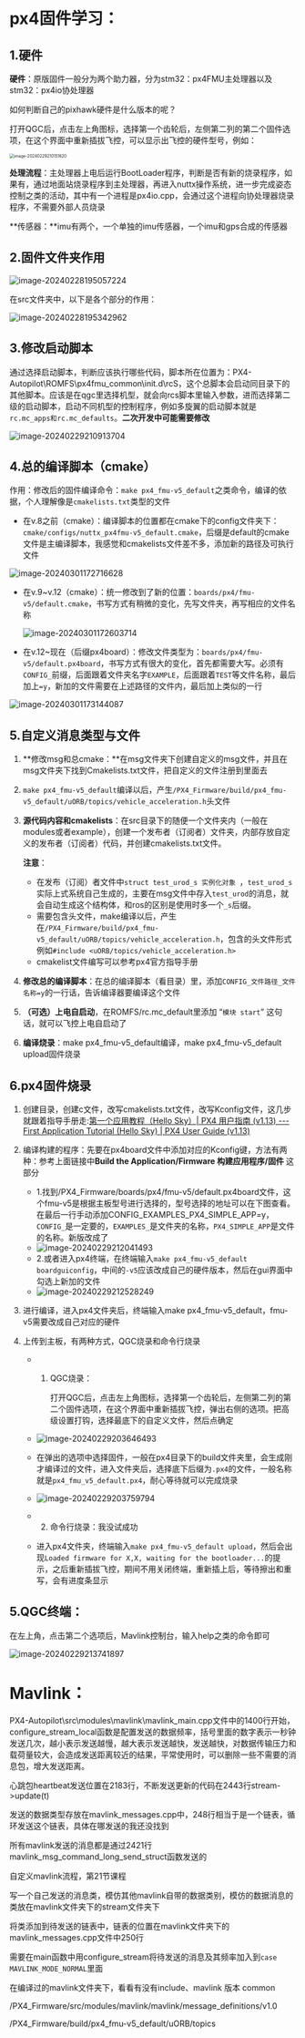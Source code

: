 # px4固件学习：

## 1.硬件

**硬件**：原版固件一般分为两个助力器，分为stm32：px4FMU主处理器以及stm32：px4io协处理器

如何判断自己的pixhawk硬件是什么版本的呢？

打开QGC后，点击左上角图标，选择第一个齿轮后，左侧第二列的第二个固件选项，在这个界面中重新插拔飞控，可以显示出飞控的硬件型号，例如：

<img src="F:\px4\px4固件学习.assets\image-20240229210151620.png" alt="image-20240229210151620" style="zoom:50%;" />

**处理流程**：主处理器上电后运行BootLoader程序，判断是否有新的烧录程序，如果有，通过地面站烧录程序到主处理器，再进入nuttx操作系统，进一步完成姿态控制之类的活动，其中有一个进程是px4io.cpp，会通过这个进程向协处理器烧录程序，不需要外部人员烧录

**传感器：**imu有两个，一个单独的imu传感器，一个imu和gps合成的传感器



## 2.固件文件夹作用



![image-20240228195057224](F:\px4\px4固件学习.assets\image-20240228195057224.png)

在src文件夹中，以下是各个部分的作用：

![image-20240228195342962](F:\px4\px4固件学习.assets\image-20240228195342962.png)



## 3.修改启动脚本

通过选择启动脚本，判断应该执行哪些代码，脚本所在位置为：PX4-Autopilot\ROMFS\px4fmu_common\init.d\rcS，这个总脚本会启动同目录下的其他脚本。应该是在qgc里选择机型，就会向rcs脚本里输入参数，进而选择第二级的启动脚本，启动不同机型的控制程序，例如多旋翼的启动脚本就是`rc.mc_apps和rc.mc_defaults`。**二次开发中可能需要修改**

![image-20240229210913704](F:\px4\px4固件学习.assets\image-20240229210913704.png)

## 4.总的编译脚本（cmake）

作用：修改后的固件编译命令：`make px4_fmu-v5_default`之类命令，编译的依据，个人理解像是`cmakelists.txt`类型的文件

- 在v.8之前（cmake）：编译脚本的位置都在cmake下的config文件夹下：`cmake/configs/nuttx_px4fmu-v5_default.cmake`，后缀是default的cmake文件是主编译脚本，我感觉和cmakelists文件差不多，添加新的路径及可执行文件

![image-20240301172716628](F:\px4\px4固件学习.assets\image-20240301172716628.png)

- 在v.9~v.12（cmake）：统一修改到了新的位置：`boards/px4/fmu-v5/default.cmake`，书写方式有稍微的变化，先写文件夹，再写相应的文件名称

  ![image-20240301172603714](F:\px4\px4固件学习.assets\image-20240301172603714.png)

- 在v.12~现在（后缀px4board）：修改文件类型为：`boards/px4/fmu-v5/default.px4board`，书写方式有很大的变化，首先都需要大写。必须有`CONFIG_`前缀，后面跟着文件夹名字`EXAMPLE`，后面跟着`TEST`等文件名称，最后加上`=y`，新加的文件需要在上述路径的文件内，最后加上类似的一行

![image-20240301173144087](F:\px4\px4固件学习.assets\image-20240301173144087.png)



## 5.自定义消息类型与文件

1. **修改msg和总cmake：**在msg文件夹下创建自定义的msg文件，并且在msg文件夹下找到Cmakelists.txt文件，把自定义的文件注册到里面去

2. `make px4_fmu-v5_default`编译以后，产生`/PX4_Firmware/build/px4_fmu-v5_default/uORB/topics/vehicle_acceleration.h`头文件

3. **源代码内容和cmakelists**：在src目录下的随便一个文件夹内（一般在modules或者example），创建一个发布者（订阅者）文件夹，内部存放自定义的发布者（订阅者）代码，并创建cmakelists.txt文件。

   **注意**：

   - 在发布（订阅）者文件中`struct test_urod_s 实例化对象 `，`test_urod_s`实际上式系统自己生成的，主要在msg文件中存入`test_urod`的消息，就会自动生成这个结构体，和ros的区别是使用时多一个`_s`后缀。
   - 需要包含头文件，make编译以后，产生在`/PX4_Firmware/build/px4_fmu-v5_default/uORB/topics/vehicle_acceleration.h`，包含的头文件形式例如`#include <uORB/topics/vehicle_acceleration.h>`
   - cmakelist文件编写可以参考px4官方指导手册

4. **修改总的编译脚本**：在总的编译脚本（看目录）里，添加`CONFIG_文件路径_文件名称=y`的一行话，告诉编译器要编译这个文件

5. **（可选）上电自启动**，在ROMFS/rc.mc_default里添加 “`模块 start`” 这句话，就可以飞控上电自启动了

6. **编译烧录**：make px4_fmu-v5_default编译，make px4_fmu-v5_default upload固件烧录



## 6.px4固件烧录

1. 创建目录，创建c文件，改写cmakelists.txt文件，改写Kconfig文件，这几步就跟着指导手册走:[第一个应用教程（Hello Sky）| PX4 用户指南 (v1.13) --- First Application Tutorial (Hello Sky) | PX4 User Guide (v1.13)](https://docs.px4.io/v1.13/en/modules/hello_sky.html)

2. 编译构建的程序：先要在px4board文件中添加对应的Kconfig键，方法有两种：参考上面链接中**Build the Application/Firmware 构建应用程序/固件** 这部分

   - 1.找到/PX4_Firmware/boards/px4/fmu-v5/default.px4board文件，这个fmu-v5是根据主板型号进行选择的，型号选择的地址可以在下图查看。在最后一行手动添加CONFIG_EXAMPLES_PX4_SIMPLE_APP=y，`CONFIG_`是一定要的，`EXAMPLES_`是文件夹的名称，`PX4_SIMPLE_APP`是文件的名称。新版改成了
   - ![image-20240229212041493](F:\px4\px4固件学习.assets\image-20240229212041493.png)
   - 2.或者进入px4终端，在终端输入`make px4_fmu-v5_default boardguiconfig`，中间的`-v5`应该改成自己的硬件版本，然后在gui界面中勾选上新加的文件
   - ![image-20240229212528249](F:\px4\px4固件学习.assets\image-20240229212528249.png)

3. 进行编译，进入px4文件夹后，终端输入make px4_fmu-v5_default，fmu-v5需要改成自己对应的硬件

4. 上传到主板，有两种方式，QGC烧录和命令行烧录

   - 1. QGC烧录：

        打开QGC后，点击左上角图标，选择第一个齿轮后，左侧第二列的第二个固件选项，在这个界面中重新插拔飞控，弹出右侧的选项。把高级设置打钩，选择最底下的自定义文件，然后点确定

   - ![image-20240229203646493](F:\px4\px4固件学习.assets\image-20240229203646493.png)

   -  在弹出的选项中选择固件，一般在px4目录下的build文件夹里，会生成刚才编译过的文件，进入文件夹后，选择底下后缀为`.px4`的文件，一般名称就是`px4_fmu_v5_default.px4`，耐心等待就可以完成烧录

   - ![image-20240229203759794](F:\px4\px4固件学习.assets\image-20240229203759794.png)

   - 2. 命令行烧录：我没试成功

   -  进入px4文件夹，终端输入`make px4_fmu-v5_default upload`，然后会出现`Loaded firmware for X,X, waiting for the bootloader...`的提示，之后重新插拔飞控，期间不用关闭终端，重新插上后，等待擦出和重写，会有进度条显示



## 5.QGC终端：

在左上角，点击第二个选项后，Mavlink控制台，输入help之类的命令即可

![image-20240229213741897](F:\px4\px4固件学习.assets\image-20240229213741897.png)



# Mavlink：

PX4-Autopilot\src\modules\mavlink\mavlink_main.cpp文件中的1400行开始，configure_stream_local函数是配置发送的数据频率，括号里面的数字表示一秒钟发送几次，越小表示发送越慢，越大表示发送越快，发送越快，对数据传输压力和载荷量较大，会造成发送距离较近的结果，平常使用时，可以删除一些不需要的消息包，增大发送距离。

心跳包heartbeat发送位置在2183行，不断发送更新的代码在2443行stream->update(t)

发送的数据类型存放在mavlink_messages.cpp中，248行相当于是一个链表，循环发送这个链表，具体在哪发送的我还没找到

所有mavlink发送的消息都是通过2421行mavlink_msg_command_long_send_struct函数发送的

自定义mavlink流程，第21节课程

写一个自己发送的消息类，模仿其他mavlink自带的数据类别，模仿的数据消息的类放在mavlink文件夹下的stream文件夹下

将类添加到待发送的链表中，链表的位置在mavlink文件夹下的mavlink_messages.cpp文件中250行

需要在main函数中用configure_stream将待发送的消息及其频率加入到`case MAVLINK_MODE_NORMAL`里面



在编译过的mavlink文件夹下，看看有没有include、mavlink 版本 common

/PX4_Firmware/src/modules/mavlink/mavlink/message_definitions/v1.0

/PX4_Firmware/build/px4_fmu-v5_default/uORB/topics



